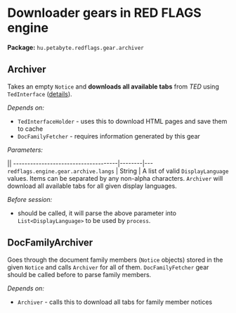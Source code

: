 # Downloader gears in RED FLAGS engine



**Package:** `hu.petabyte.redflags.gear.archiver`



## Archiver



Takes an empty `Notice` and **downloads all available tabs** from *TED* using `TedInterface` ([details](/developer/engine/tedinterface/)).

*Depends on:*

* `TedInterfaceHolder` - uses this to download HTML pages and save them to cache
* `DocFamilyFetcher` - requires information generated by this gear

*Parameters:*

||
-------------------------------------|--------|---
`redflags.engine.gear.archive.langs` | String | A list of valid `DisplayLanguage` values. Items can be separated by any non-alpha characters. `Archiver` will download all available tabs for all given display languages.

*Before session:*

* should be called, it will parse the above parameter into `List<DisplayLanguage>` to be used by `process`.



## DocFamilyArchiver



Goes through the document family members (`Notice` objects) stored in the given `Notice` and calls `Archiver` for all of them. `DocFamilyFetcher` gear should be called before to parse family members.

*Depends on:*

* `Archiver` - calls this to download all tabs for family member notices